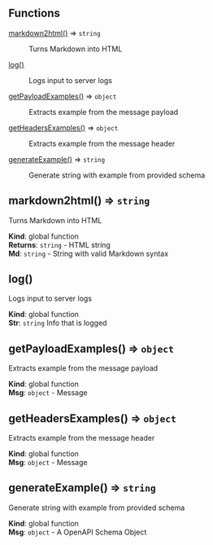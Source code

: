## Functions

<dl>
<dt><a href="#markdown2html">markdown2html()</a> ⇒ <code>string</code></dt>
<dd><p>Turns Markdown into HTML</p>
</dd>
<dt><a href="#log">log()</a></dt>
<dd><p>Logs input to server logs</p>
</dd>
<dt><a href="#getPayloadExamples">getPayloadExamples()</a> ⇒ <code>object</code></dt>
<dd><p>Extracts example from the message payload</p>
</dd>
<dt><a href="#getHeadersExamples">getHeadersExamples()</a> ⇒ <code>object</code></dt>
<dd><p>Extracts example from the message header</p>
</dd>
<dt><a href="#generateExample">generateExample()</a> ⇒ <code>string</code></dt>
<dd><p>Generate string with example from provided schema</p>
</dd>
</dl>

<a name="markdown2html"></a>

## markdown2html() ⇒ <code>string</code>
Turns Markdown into HTML

**Kind**: global function  
**Returns**: <code>string</code> - HTML string  
**Md**: <code>string</code> - String with valid Markdown syntax  
<a name="log"></a>

## log()
Logs input to server logs

**Kind**: global function  
**Str**: <code>string</code> Info that is logged  
<a name="getPayloadExamples"></a>

## getPayloadExamples() ⇒ <code>object</code>
Extracts example from the message payload

**Kind**: global function  
**Msg**: <code>object</code> - Message  
<a name="getHeadersExamples"></a>

## getHeadersExamples() ⇒ <code>object</code>
Extracts example from the message header

**Kind**: global function  
**Msg**: <code>object</code> - Message  
<a name="generateExample"></a>

## generateExample() ⇒ <code>string</code>
Generate string with example from provided schema

**Kind**: global function  
**Msg**: <code>object</code> - A OpenAPI Schema Object  
